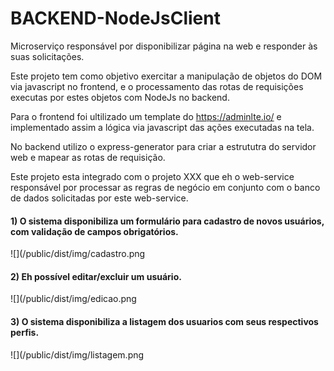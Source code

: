# BACKEND-NodeJsClient
Microserviço responsável por disponibilizar página na web e responder às suas solicitações.

Este projeto tem como objetivo exercitar a manipulação de objetos do DOM via javascript no frontend, e o processamento das rotas de requisições executas por estes  objetos com NodeJs no backend.

Para o frontend foi ultilizado um template do https://adminlte.io/ e implementado assim a lógica via javascript das ações executadas na tela.

No backend utilizo o express-generator para criar a estrututra do servidor web e mapear as rotas de requisição.

Este projeto esta integrado com o projeto XXX que eh o web-service responsável por processar as regras de negócio em conjunto com o banco de dados solicitadas por este web-service.

#### 1) O sistema disponibiliza um formulário para cadastro de novos usuários, com validação de campos obrigatórios.

![](/public/dist/img/cadastro.png

#### 2) Eh possível editar/excluir um usuário.

![](/public/dist/img/edicao.png

#### 3) O sistema disponibiliza a listagem dos usuarios com seus respectivos perfis.

![](/public/dist/img/listagem.png
